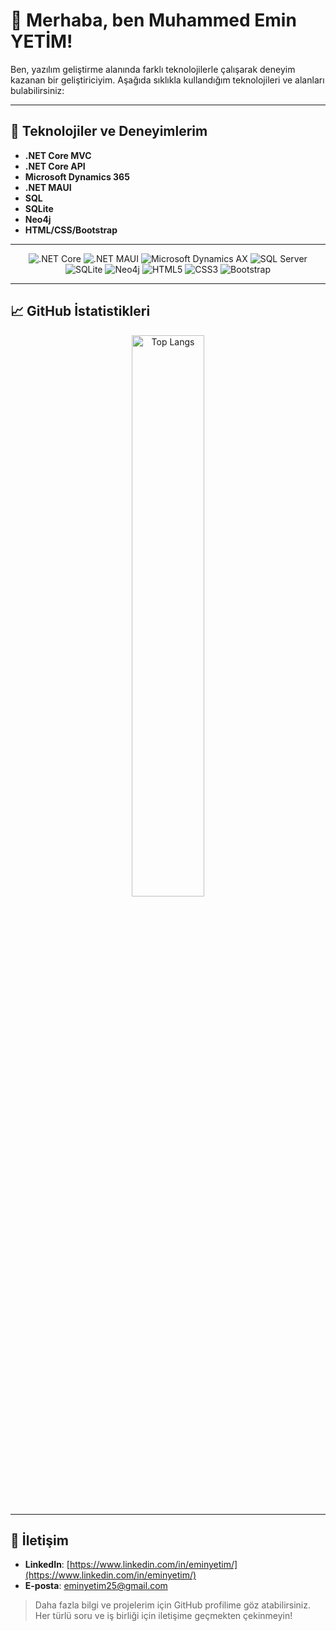 
# 👋 Merhaba, ben Muhammed Emin YETİM!

Ben, yazılım geliştirme alanında farklı teknolojilerle çalışarak deneyim kazanan bir geliştiriciyim. Aşağıda sıklıkla kullandığım teknolojileri ve alanları bulabilirsiniz:

---

## 🚀 Teknolojiler ve Deneyimlerim

- **.NET Core MVC**  
- **.NET Core API**  
- **Microsoft Dynamics 365**  
- **.NET MAUI**  
- **SQL**  
- **SQLite**  
- **Neo4j**  
- **HTML/CSS/Bootstrap**

---

<p align="center">
  <!-- Dilerseniz align="left" ya da "right" şeklinde de kullanabilirsiniz. -->
  <img src="https://img.shields.io/badge/-ASP.NET%20Core-5C2D91?style=flat&logo=.net&logoColor=white" alt=".NET Core" />
  <img src="https://img.shields.io/badge/-NET%20MAUI-512BD4?style=flat&logo=.net&logoColor=white" alt=".NET MAUI" />
  <img src="https://img.shields.io/badge/-Dynamics%20AX-001E4F?style=flat&logo=microsoft&logoColor=white" alt="Microsoft Dynamics AX" />
  <img src="https://img.shields.io/badge/-SQL%20Server-CC2927?style=flat&logo=microsoft%20sql%20server&logoColor=white" alt="SQL Server" />
  <img src="https://img.shields.io/badge/-SQLite-003B57?style=flat&logo=sqlite&logoColor=white" alt="SQLite" />
  <img src="https://img.shields.io/badge/-Neo4j-008CC1?style=flat&logo=neo4j&logoColor=white" alt="Neo4j" />
  <img src="https://img.shields.io/badge/-HTML5-E34F26?style=flat&logo=html5&logoColor=white" alt="HTML5" />
  <img src="https://img.shields.io/badge/-CSS3-1572B6?style=flat&logo=css3&logoColor=white" alt="CSS3" />
  <img src="https://img.shields.io/badge/-Bootstrap-563D7C?style=flat&logo=bootstrap&logoColor=white" alt="Bootstrap" />
</p>

---

## 📈 GitHub İstatistikleri



<p align="center">
  <img src="https://github-readme-stats.vercel.app/api/top-langs/?username=eminyetim&layout=compact&theme=radical" alt="Top Langs" width="48%" />
</p>

---

## 🤝 İletişim

- **LinkedIn**: [https://www.linkedin.com/in/eminyetim/](https://www.linkedin.com/in/eminyetim/)
- **E-posta**: [eminyetim25@gmail.com](mailto:eminyetim25@gmail.com)

> Daha fazla bilgi ve projelerim için GitHub profilime göz atabilirsiniz. Her türlü soru ve iş birliği için iletişime geçmekten çekinmeyin!
